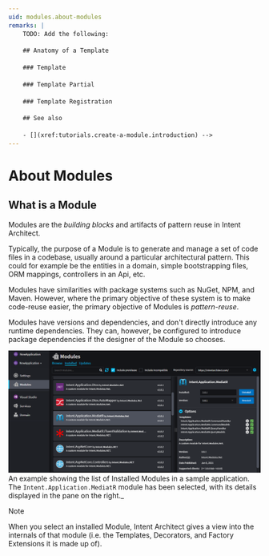 ```yaml
---
uid: modules.about-modules
remarks: |
    TODO: Add the following:

    ## Anatomy of a Template

    ### Template

    ### Template Partial

    ### Template Registration

    ## See also

    - [](xref:tutorials.create-a-module.introduction) -->
---
```

# About Modules

## What is a Module

Modules are the _building blocks_ and artifacts of pattern reuse in Intent Architect.

Typically, the purpose of a Module is to generate and manage a set of code files in a codebase, usually around a particular architectural pattern. This could for example be the entities in a domain, simple bootstrapping files, ORM mappings, controllers in an Api, etc.

Modules have similarities with package systems such as NuGet, NPM, and Maven. However, where the primary objective of these system is to make code-reuse easier, the primary objective of Modules is _pattern-reuse_.

Modules have versions and dependencies, and don't directly introduce any runtime dependencies. They can, however, be configured to introduce package dependencies if the designer of the Module so chooses.

![Application Modules](images/application-modules-installed.png)
An example showing the list of Installed Modules in a sample application. The `Intent.Application.MediatR` module has been selected, with its details displayed in the pane on the right._

> [!NOTE]
> When you select an installed Module, Intent Architect gives a view into the internals of that module (i.e. the Templates, Decorators, and Factory Extensions it is made up of).
